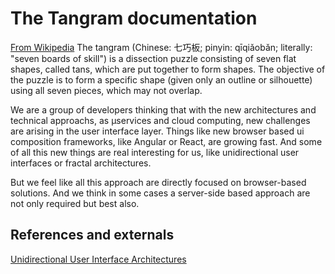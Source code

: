 The Tangram documentation
=========================

[From Wikipedia](https://en.wikipedia.org/wiki/Tangram) The tangram (Chinese: 七巧板; pinyin: qīqiǎobǎn; literally: "seven boards of skill") is a dissection puzzle consisting of seven flat shapes, called tans, which are put together to form shapes. The objective of the puzzle is to form a specific shape (given only an outline or silhouette) using all seven pieces, which may not overlap.

We are a group of developers thinking that with the new architectures and technical approachs, as µservices and cloud computing, new challenges are arising in the user interface layer. Things like new browser based ui composition frameworks, like Angular or React, are growing fast. And some of all this new things are real interesting for us, like unidirectional user interfaces or fractal architectures.

But we feel like all this approach are directly focused on browser-based solutions. And we think in some cases a server-side based approach are not only required but best also. 


References and externals
------------------------

[Unidirectional User Interface Architectures](http://staltz.com/unidirectional-user-interface-architectures.html)